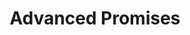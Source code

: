 ---
title: Advanced Promises
template: lesson
draft: false
slug: /courses/Promises/advanced-promises
course: Promises
tags:
  - Async JS
  - Promises
  - Debugging
  - Error handling
description: "In this session we will take our new found knowledge of Promises beyond the
basics. You will implement complex async actions, and debug advanced promise errors similar to those
found in production application code."
timeToCompletion: ~1 hour
videoLinks: 
  - https://www.youtube.com/embed/g90irqWEqd8
preReadQuizLink: https://docs.google.com/forms/d/e/1FAIpQLSfq0mvCgI1RyVObn6KM0Zij8GdR8YjPuLit5D8xfWGJ1KalrA/viewform
readingLinks: 
  - link: "http://taoofcode.net/promise-anti-patterns/"
    description: "This one article can clear up many misconceptions about how to utilize patterns for common tasks. It's a quick read and it's packed with practical advice. I would bookmark this."
    title: "The Tao of Code  - Promise Anti-Patterns"
  - link: "https://developer.mozilla.org/en-US/docs/Web/JavaScript/Reference/Global_Objects/Promise/all"
    description: 'The MDN resource on the "all" API'
    title: "MDN: Promise.all"
---     